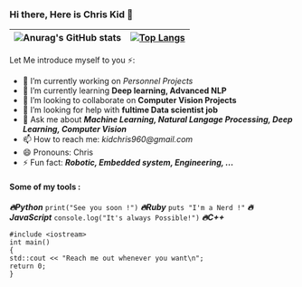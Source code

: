 ### Hi there, Here is Chris Kid 👋
| ![Anurag's GitHub stats](https://github-readme-stats.vercel.app/api?username=Kidchris&show_icons=true&theme=dracula)      | [![Top Langs](https://github-readme-stats.vercel.app/api/top-langs/?username=Kidchris&layout=compact&show_icons=true&theme=dracula)](https://github.com/anuraghazra/github-readme-stats) |
| ----------- | ----------- |
<!--
**Kidchris/Kidchris** is a ✨ _special_ ✨ repository because its `README.md` (this file) appears on your GitHub profile.
-->

Let Me introduce myself to you ⚡:

- 🔭 I’m currently working on *Personnel Projects*
- 🌱 I’m currently learning **Deep learning, Advanced NLP**
- 👯 I’m looking to collaborate on **Computer Vision Projects**
- 🤔 I’m looking for help with **fultime Data scientist job**
- 💬 Ask me about  ***Machine Learning, Natural Langage Processing, Deep Learning, Computer Vision***
- 📫 How to reach me: _kidchris960@gmail.com_
- 😄 Pronouns: Chris
- ⚡ Fun fact: ***Robotic, Embedded system, Engineering, ...***

#### Some of my tools :
***🔥Python***
```print("See you soon !")``` 
***🔥Ruby***
```puts "I'm a Nerd !"```
***🔥JavaScript***
```console.log("It's always Possible!")```
***🔥C++***
```
#include <iostream>
int main()
{
std::cout << "Reach me out whenever you want\n";
return 0;
}
```
